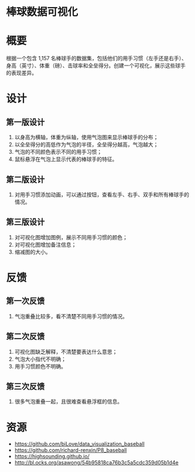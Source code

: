# 棒球数据可视化

# 概要
根据一个包含 1,157 名棒球手的数据集，包括他们的用手习惯（左手还是右手）、身高（英寸）、体重（磅）、击球率和全垒得分。创建一个可视化，展示这些球手
的表现差异。

# 设计
## 第一版设计
1. 以身高为横轴，体重为纵轴，使用气泡图来显示棒球手的分布；
2. 以全垒得分的高低作为气泡的半径，全垒得分越高，气泡越大；
3. 气泡的不同颜色表示不同的用手习惯；
4. 鼠标悬浮在气泡上显示代表的棒球手的特征。

## 第二版设计
1. 对用手习惯添加动画，可以通过按钮，查看左手、右手、双手和所有棒球手的情况。

## 第三版设计
1. 对可视化图增加图例，展示不同用手习惯的颜色；
2. 对可视化图增加备注信息；
3. 缩减图的大小。

# 反馈
## 第一次反馈
1. 气泡重叠比较多，看不清楚不同用手习惯的情况。

## 第二次反馈
1. 可视化图缺乏解释，不清楚要表达什么意思；
2. 气泡大小指代不明确；
3. 用手习惯颜色不明确。

## 第三次反馈
1. 很多气泡重叠一起，且很难查看悬浮框的信息。

# 资源
- https://github.com/biLove/data_visualization_baseball
- https://github.com/richard-renxin/P8_baseball
- https://highsounding.github.io/
- http://bl.ocks.org/asawong/54b95818ca76b3c5a5cdc359d05b1d4e


